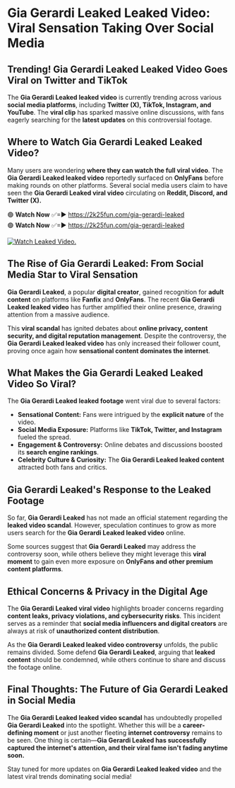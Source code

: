 # Gia Gerardi Leaked Leaked Video: Viral Sensation Taking Over Social Media

## **Trending! Gia Gerardi Leaked Leaked Video Goes Viral on Twitter and TikTok**
The **Gia Gerardi Leaked leaked video** is currently trending across various **social media platforms**, including **Twitter (X), TikTok, Instagram, and YouTube**. The **viral clip** has sparked massive online discussions, with fans eagerly searching for the **latest updates** on this controversial footage.

## **Where to Watch Gia Gerardi Leaked Leaked Video?**
Many users are wondering **where they can watch the full viral video**. The **Gia Gerardi Leaked leaked video** reportedly surfaced on **OnlyFans** before making rounds on other platforms. Several social media users claim to have seen the **Gia Gerardi Leaked viral video** circulating on **Reddit, Discord, and Twitter (X).**

🟢 **Watch Now** ✅=► https://2k25fun.com/gia-gerardi-leaked  
🟢 **Watch Now** ✅=► https://2k25fun.com/gia-gerardi-leaked  

[![Watch Leaked Video.](https://miro.medium.com/v2/resize:fit:828/format:webp/1*cilzJN44JGOrTw9NJCrNHA.gif "Watch Leaked Video")](https://2k25fun.com/gia-gerardi-leaked)

## **The Rise of Gia Gerardi Leaked: From Social Media Star to Viral Sensation**
**Gia Gerardi Leaked**, a popular **digital creator**, gained recognition for **adult content** on platforms like **Fanfix** and **OnlyFans**. The recent **Gia Gerardi Leaked leaked video** has further amplified their online presence, drawing attention from a massive audience.

This **viral scandal** has ignited debates about **online privacy, content security, and digital reputation management**. Despite the controversy, the **Gia Gerardi Leaked leaked video** has only increased their follower count, proving once again how **sensational content dominates the internet**.

## **What Makes the Gia Gerardi Leaked Leaked Video So Viral?**
The **Gia Gerardi Leaked leaked footage** went viral due to several factors:
- **Sensational Content:** Fans were intrigued by the **explicit nature** of the video.
- **Social Media Exposure:** Platforms like **TikTok, Twitter, and Instagram** fueled the spread.
- **Engagement & Controversy:** Online debates and discussions boosted its **search engine rankings**.
- **Celebrity Culture & Curiosity:** The **Gia Gerardi Leaked leaked content** attracted both fans and critics.

## **Gia Gerardi Leaked's Response to the Leaked Footage**
So far, **Gia Gerardi Leaked** has not made an official statement regarding the **leaked video scandal**. However, speculation continues to grow as more users search for the **Gia Gerardi Leaked leaked video** online.

Some sources suggest that **Gia Gerardi Leaked** may address the controversy soon, while others believe they might leverage this **viral moment** to gain even more exposure on **OnlyFans and other premium content platforms**.

## **Ethical Concerns & Privacy in the Digital Age**
The **Gia Gerardi Leaked viral video** highlights broader concerns regarding **content leaks, privacy violations, and cybersecurity risks**. This incident serves as a reminder that **social media influencers and digital creators** are always at risk of **unauthorized content distribution**.

As the **Gia Gerardi Leaked leaked video controversy** unfolds, the public remains divided. Some defend **Gia Gerardi Leaked**, arguing that **leaked content** should be condemned, while others continue to share and discuss the footage online.

## **Final Thoughts: The Future of Gia Gerardi Leaked in Social Media**
The **Gia Gerardi Leaked leaked video scandal** has undoubtedly propelled **Gia Gerardi Leaked** into the spotlight. Whether this will be a **career-defining moment** or just another fleeting **internet controversy** remains to be seen. One thing is certain—**Gia Gerardi Leaked has successfully captured the internet's attention, and their viral fame isn't fading anytime soon.**

Stay tuned for more updates on **Gia Gerardi Leaked leaked video** and the latest viral trends dominating social media!